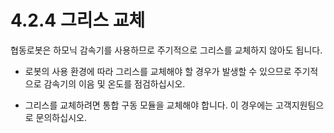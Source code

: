 # 4.2.4 그리스 교체

협동로봇은 하모닉 감속기를 사용하므로 주기적으로 그리스를 교체하지 않아도 됩니다.

* 로봇의 사용 환경에 따라 그리스를 교체해야 할 경우가 발생할 수 있으므로 주기적으로 감속기의 이음 및 온도를 점검하십시오.

* 그리스를 교체하려면 통합 구동 모듈을 교체해야 합니다. 이 경우에는 고객지원팀으로 문의하십시오.

